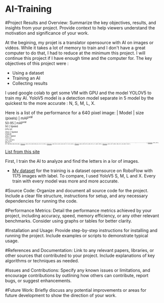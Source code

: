 # AI-Training

#Project Results and Overview: Summarize the key objectives, results, and insights from your project. Provide context to help viewers understand the motivation and significance of your work.

At the begining, my projet is a translator opensource with AI on images or vidéos. While it takes a lot of memory to train and I don't have a great computer to do that, I had to reduce at the minimum this project. I will continue this project if I have enough time and the computer for.
The key objectives of this project were : 
  - Using a dataset
  - Training an AI
  - Collecting results

I used google colab to get some VM with GPU and the model YOLOV5 to train my AI. YoloV5 model is a detection model separate in 5 model by the quickest to the more accurate : N, S, M, L, X.

Here is a list of the performance for a 640 pixel image:
| Model                                                                                           | size<br><sup>(pixels) | mAP<sup>val<br>50-95 | mAP<sup>val<br>50 | Speed<br><sup>CPU b1<br>(ms) | Speed<br><sup>V100 b1<br>(ms) | Speed<br><sup>V100 b32<br>(ms) | params<br><sup>(M) | FLOPs<br><sup>@640 (B) |
| ----------------------------------------------------------------------------------------------- | --------------------- | -------------------- | ----------------- | ---------------------------- | ----------------------------- | ------------------------------ | ------------------ | ---------------------- |
| [YOLOv5n](https://github.com/ultralytics/yolov5/releases/download/v7.0/yolov5n.pt)              | 640                   | 28.0                 | 45.7              | **45**                       | **6.3**                       | **0.6**                        | **1.9**            | **4.5**                |
| [YOLOv5s](https://github.com/ultralytics/yolov5/releases/download/v7.0/yolov5s.pt)              | 640                   | 37.4                 | 56.8              | 98                           | 6.4                           | 0.9                            | 7.2                | 16.5                   |
| [YOLOv5m](https://github.com/ultralytics/yolov5/releases/download/v7.0/yolov5m.pt)              | 640                   | 45.4                 | 64.1              | 224                          | 8.2                           | 1.7                            | 21.2               | 49.0                   |
| [YOLOv5l](https://github.com/ultralytics/yolov5/releases/download/v7.0/yolov5l.pt)              | 640                   | 49.0                 | 67.3              | 430                          | 10.1                          | 2.7                            | 46.5               | 109.1                  |
| [YOLOv5x](https://github.com/ultralytics/yolov5/releases/download/v7.0/yolov5x.pt)              | 640                   | 50.7                 | 68.9              | 766                          | 12.1                          | 4.8                            | 86.7               | 205.7                  |

[List from this site](https://docs.ultralytics.com/fr/models/yolov5/#performance-metrics)

First, I train the AI to analyze and find the letters in a lor of images. 
  - [My dataset](https://universe.roboflow.com/ann36chen-hbcoz/0603-3/dataset/7) for the training is a dataset opensource on RoboFlow with 1175 images with label.
To compare, I used YoloV5 S, M, L and X. Every train with every model was more and more accurate.

#Source Code: Organize and document all source code for the project. Include a clear file structure, instructions for setup, and any necessary dependencies for running the code.

#Performance Metrics: Detail the performance metrics achieved by your project, including accuracy, speed, memory efficiency, or any other relevant benchmarks. Consider using graphs or tables for better clarity.

#Installation and Usage: Provide step-by-step instructions for installing and running the project. Include examples or scripts to demonstrate typical usage.

#References and Documentation: Link to any relevant papers, libraries, or other sources that contributed to your project. Include explanations of key algorithms or techniques as needed.

#Issues and Contributions: Specify any known issues or limitations, and encourage contributions by outlining how others can contribute, report bugs, or suggest enhancements.

#Future Work: Briefly discuss any potential improvements or areas for future development to show the direction of your work.
